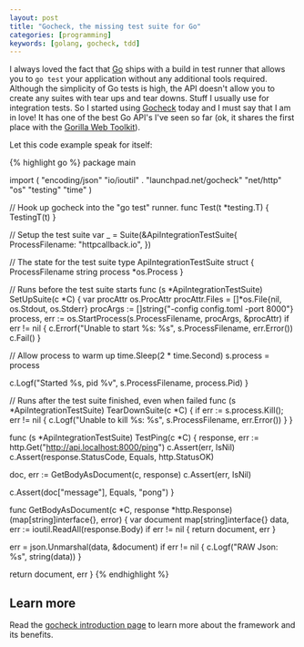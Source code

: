 ```yaml
---
layout: post
title: "Gocheck, the missing test suite for Go"
categories: [programming]
keywords: [golang, gocheck, tdd]
---
```


I always loved the fact that [Go](http://golang.org/) ships with a build in test
runner that allows you to `go test` your application without any additional
tools required. Although the simplicity of Go tests is high, the API doesn't
allow you to create any suites with tear ups and tear downs. Stuff I usually
use for integration tests. So I started using [Gocheck](http://labix.org/gocheck)
today and I must say that I am in love! It has one of the best Go API's I've
seen so far (ok, it shares the first place with the [Gorilla Web Toolkit](http://www.gorillatoolkit.org/)).

Let this code example speak for itself:

{% highlight go %}
package main

import (
  "encoding/json"
  "io/ioutil"
  . "launchpad.net/gocheck"
  "net/http"
  "os"
  "testing"
  "time"
)

// Hook up gocheck into the "go test" runner.
func Test(t *testing.T) {
  TestingT(t)
}

// Setup the test suite
var _ = Suite(&ApiIntegrationTestSuite{
  ProcessFilename: "httpcallback.io",
})

// The state for the test suite
type ApiIntegrationTestSuite struct {
  ProcessFilename string
  process         *os.Process
}

// Runs before the test suite starts
func (s *ApiIntegrationTestSuite) SetUpSuite(c *C) {
  var procAttr os.ProcAttr
  procAttr.Files = []*os.File{nil, os.Stdout, os.Stderr}
  procArgs := []string{"-config config.toml -port 8000"}
  process, err := os.StartProcess(s.ProcessFilename, procArgs, &procAttr)
  if err != nil {
    c.Errorf("Unable to start %s: %s", s.ProcessFilename, err.Error())
    c.Fail()
  }

  // Allow process to warm up
  time.Sleep(2 * time.Second)
  s.process = process

  c.Logf("Started %s, pid %v", s.ProcessFilename, process.Pid)
}

// Runs after the test suite finished, even when failed
func (s *ApiIntegrationTestSuite) TearDownSuite(c *C) {
  if err := s.process.Kill(); err != nil {
    c.Logf("Unable to kill %s: %s", s.ProcessFilename, err.Error())
  }
}

func (s *ApiIntegrationTestSuite) TestPing(c *C) {
  response, err := http.Get("http://api.localhost:8000/ping")
  c.Assert(err, IsNil)
  c.Assert(response.StatusCode, Equals, http.StatusOK)

  doc, err := GetBodyAsDocument(c, response)
  c.Assert(err, IsNil)

  c.Assert(doc["message"], Equals, "pong")
}

func GetBodyAsDocument(c *C, response *http.Response) (map[string]interface{}, error) {
  var document map[string]interface{}
  data, err := ioutil.ReadAll(response.Body)
  if err != nil {
    return document, err
  }

  err = json.Unmarshal(data, &document)
  if err != nil {
    c.Logf("RAW Json: %s", string(data))
  }

  return document, err
}
{% endhighlight %}

## Learn more

Read the [gocheck introduction page](http://labix.org/gocheck) to learn more
about the framework and its benefits.
